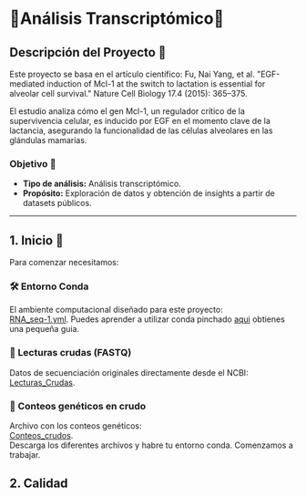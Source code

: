 # 🧬Análisis Transcriptómico🧬

## Descripción del Proyecto 📁
Este proyecto se basa en el artículo científico:
Fu, Nai Yang, et al. "EGF-mediated induction of Mcl-1 at the switch to lactation is essential for alveolar cell survival." Nature Cell Biology 17.4 (2015): 365–375.

El estudio analiza cómo el gen Mcl-1, un regulador crítico de la supervivencia celular, es inducido por EGF en el momento clave de la lactancia, asegurando la funcionalidad de las células alveolares en las glándulas mamarias.

### Objetivo 🎯
- **Tipo de análisis:** Análisis transcriptómico.
- **Propósito:** Exploración de datos y obtención de insights a partir de datasets públicos.

---

## 1. Inicio 🏁

Para comenzar necesitamos:  
### 🛠️ Entorno Conda  
El ambiente computacional diseñado para este proyecto:  
[RNA_seq-1.yml](https://github.com/Juanma17guti/Conda_env_list/blob/main/RNA_seq-1.yml). Puedes aprender a utilizar conda pinchado [aqui](https://juanma17guti.github.io/Conda_env_list/#descripción-general) obtienes una pequeña guia. 

### 📂 Lecturas crudas (FASTQ)  
Datos de secuenciación originales directamente desde el NCBI:  
[Lecturas_Crudas](https://trace.ncbi.nlm.nih.gov/Traces/sra-reads-be/fastq?acc=SRR1552444).  

### 🔢 Conteos genéticos en crudo  
Archivo con los conteos genéticos:  
[Conteos_crudos](https://ftp.ncbi.nlm.nih.gov/geo/series/GSE60nnn/GSE60450/suppl/GSE60450%5FLactation%2DGenewiseCounts%2Etxt%2Egz).  
Descarga los diferentes archivos y habre tu entorno conda. Comenzamos a trabajar. 

## 2. Calidad 

